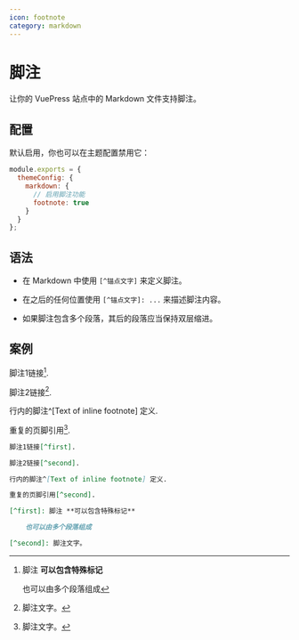 ```yaml
---
icon: footnote
category: markdown
---
```


# 脚注

让你的 VuePress 站点中的 Markdown 文件支持脚注。

## 配置

默认启用，你也可以在主题配置禁用它：

```js {3,5,6}
module.exports = {
  themeConfig: {
    markdown: {
      // 启用脚注功能
      footnote: true
    }
  }
};
```

## 语法

- 在 Markdown 中使用 `[^锚点文字]` 来定义脚注。

- 在之后的任何位置使用 `[^锚点文字]: ...` 来描述脚注内容。

- 如果脚注包含多个段落，其后的段落应当保持双层缩进。

## 案例

脚注1链接[^first].

脚注2链接[^second].

行内的脚注^[Text of inline footnote] 定义.

重复的页脚引用[^second].

[^first]: 脚注 **可以包含特殊标记**

    也可以由多个段落组成

[^second]: 脚注文字。

```md
脚注1链接[^first].

脚注2链接[^second].

行内的脚注^[Text of inline footnote] 定义.

重复的页脚引用[^second].

[^first]: 脚注 **可以包含特殊标记**

    也可以由多个段落组成

[^second]: 脚注文字。
```
